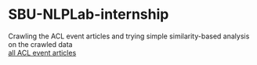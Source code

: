 # SBU-NLPLab-internship
Crawling the ACL event articles and trying simple similarity-based analysis on the crawled data
<br>[all ACL event articles](https://drive.google.com/file/d/1V7IoJisvturT2kUt2-kQBPvz22GQ6aUB/view?usp=sharing)

